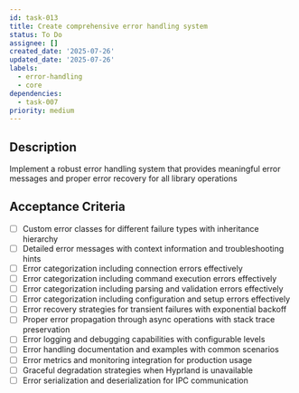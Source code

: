 ```yaml
---
id: task-013
title: Create comprehensive error handling system
status: To Do
assignee: []
created_date: '2025-07-26'
updated_date: '2025-07-26'
labels:
  - error-handling
  - core
dependencies:
  - task-007
priority: medium
---
```


## Description

Implement a robust error handling system that provides meaningful error messages and proper error recovery for all library operations

## Acceptance Criteria

- [ ] Custom error classes for different failure types with inheritance hierarchy
- [ ] Detailed error messages with context information and troubleshooting hints
- [ ] Error categorization including connection errors effectively
- [ ] Error categorization including command execution errors effectively
- [ ] Error categorization including parsing and validation errors effectively
- [ ] Error categorization including configuration and setup errors effectively
- [ ] Error recovery strategies for transient failures with exponential backoff
- [ ] Proper error propagation through async operations with stack trace preservation
- [ ] Error logging and debugging capabilities with configurable levels
- [ ] Error handling documentation and examples with common scenarios
- [ ] Error metrics and monitoring integration for production usage
- [ ] Graceful degradation strategies when Hyprland is unavailable
- [ ] Error serialization and deserialization for IPC communication
